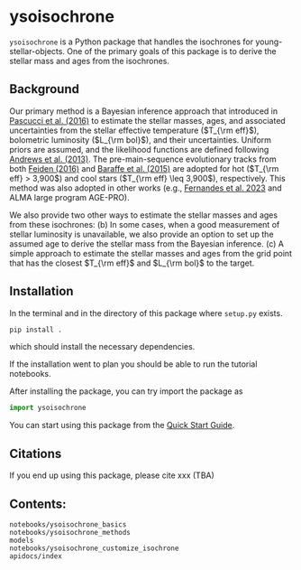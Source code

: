 # ysoisochrone

`ysoisochrone` is a Python package that handles the isochrones for young-stellar-objects. One of the primary goals of this package is to derive the stellar mass and ages from the isochrones.

## Background
Our primary method is a Bayesian inference approach that introduced in [Pascucci et al. (2016)](https://ui.adsabs.harvard.edu/abs/2016ApJ...831..125P/abstract) to estimate the stellar masses, ages, and associated uncertainties from the stellar effective temperature ($T_{\rm eff}$), bolometric luminosity ($L_{\rm bol}$), and their uncertainties. Uniform priors are assumed, and the likelihood functions are defined following [Andrews et al. (2013)](https://ui.adsabs.harvard.edu/abs/2013ApJ...771..129A/abstract). The pre-main-sequence evolutionary tracks from both [Feiden (2016)](https://ui.adsabs.harvard.edu/abs/2016A%26A...593A..99F/abstract) and [Baraffe et al. (2015)](https://ui.adsabs.harvard.edu/abs/2015A%26A...577A..42B/abstract) are adopted for hot ($T_{\rm eff} > 3,900$) and cool stars ($T_{\rm eff} \leq 3,900$), respectively. This method was also adopted in other works (e.g., [Fernandes et al. 2023](https://ui.adsabs.harvard.edu/abs/2023AJ....166..175F/abstract) and ALMA large program AGE-PRO). 

We also provide two other ways to estimate the stellar masses and ages from these isochrones: (b) In some cases, when a good measurement of stellar luminosity is unavailable,  we also provide an option to set up the assumed age to derive the stellar mass from the Bayesian inference. (c) A simple approach to estimate the stellar masses and ages from the grid point that has the closest $T_{\rm eff}$ and $L_{\rm bol}$ to the target.

## Installation

In the terminal and in the directory of this package where `setup.py` exists.

```bash 
pip install .
```

which should install the necessary dependencies.

If the installation went to plan you should be able to run the tutorial notebooks.

After installing the package, you can try import the package as

```python
import ysoisochrone
```

You can start using this package from the [Quick Start Guide](./notebooks/ysoisochrone_basics.ipynb).

## Citations

If you end up using this package, please cite xxx (TBA)

## Contents:
```{toctree}
notebooks/ysoisochrone_basics
notebooks/ysoisochrone_methods
models
notebooks/ysoisochrone_customize_isochrone
apidocs/index
```
